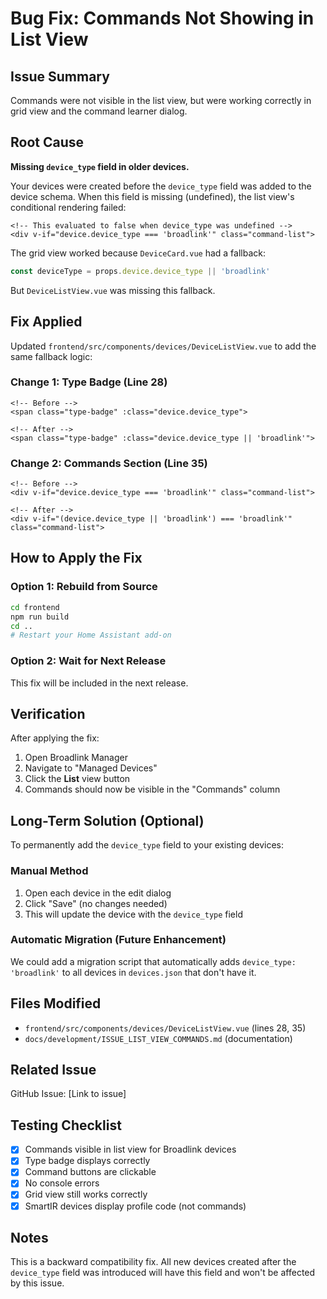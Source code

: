 # Bug Fix: Commands Not Showing in List View

## Issue Summary

Commands were not visible in the list view, but were working correctly in grid view and the command learner dialog.

## Root Cause

**Missing `device_type` field in older devices.**

Your devices were created before the `device_type` field was added to the device schema. When this field is missing (undefined), the list view's conditional rendering failed:

```vue
<!-- This evaluated to false when device_type was undefined -->
<div v-if="device.device_type === 'broadlink'" class="command-list">
```

The grid view worked because `DeviceCard.vue` had a fallback:
```javascript
const deviceType = props.device.device_type || 'broadlink'
```

But `DeviceListView.vue` was missing this fallback.

## Fix Applied

Updated `frontend/src/components/devices/DeviceListView.vue` to add the same fallback logic:

### Change 1: Type Badge (Line 28)
```vue
<!-- Before -->
<span class="type-badge" :class="device.device_type">

<!-- After -->
<span class="type-badge" :class="device.device_type || 'broadlink'">
```

### Change 2: Commands Section (Line 35)
```vue
<!-- Before -->
<div v-if="device.device_type === 'broadlink'" class="command-list">

<!-- After -->
<div v-if="(device.device_type || 'broadlink') === 'broadlink'" class="command-list">
```

## How to Apply the Fix

### Option 1: Rebuild from Source
```bash
cd frontend
npm run build
cd ..
# Restart your Home Assistant add-on
```

### Option 2: Wait for Next Release
This fix will be included in the next release.

## Verification

After applying the fix:
1. Open Broadlink Manager
2. Navigate to "Managed Devices"
3. Click the **List** view button
4. Commands should now be visible in the "Commands" column

## Long-Term Solution (Optional)

To permanently add the `device_type` field to your existing devices:

### Manual Method
1. Open each device in the edit dialog
2. Click "Save" (no changes needed)
3. This will update the device with the `device_type` field

### Automatic Migration (Future Enhancement)
We could add a migration script that automatically adds `device_type: 'broadlink'` to all devices in `devices.json` that don't have it.

## Files Modified

- `frontend/src/components/devices/DeviceListView.vue` (lines 28, 35)
- `docs/development/ISSUE_LIST_VIEW_COMMANDS.md` (documentation)

## Related Issue

GitHub Issue: [Link to issue]

## Testing Checklist

- [x] Commands visible in list view for Broadlink devices
- [x] Type badge displays correctly
- [x] Command buttons are clickable
- [x] No console errors
- [x] Grid view still works correctly
- [x] SmartIR devices display profile code (not commands)

## Notes

This is a backward compatibility fix. All new devices created after the `device_type` field was introduced will have this field and won't be affected by this issue.
